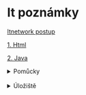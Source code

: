 # It poznámky

[Itnetwork postup](https://www.itnetwork.cz/postup)

[1. Html](https://github.com/bedjan/itpoznamky/blob/main/html.md)

[2. Java](https://github.com/bedjan/itpoznamky/blob/main/java.md)


<details close>
<summary>Pomůcky</summary>
</br>
<a href="https://fastshare.cz](https://urltomarkdown.com/"  target="_blank">Html to markdown</a>&nbsp;&nbsp;<br />

</details>

</br>

<details close>
<summary>Úložiště</summary>
</br>
<a href="https://fastshare.cz"  target="_blank">Fastshare</a>&nbsp;&nbsp;<br />
<a href="https://datoid.cz"  target="_blank">Datoid</a>&nbsp;&nbsp;<br />
<a href="https://prehrajto.cz"  target="_blank">Prehrajto</a>&nbsp;&nbsp;<br />
<a href="https://zalohuj.si"  target="_blank">Zalohuj.si</a>&nbsp;&nbsp;<br />
<a href="https://sdilej.cz"  target="_blank">Sdílej</a>&nbsp;&nbsp;<br />
<a href="https://edisk.cz"  target="_blank">Edisk</a>&nbsp;&nbsp;<br />
<a href="https://kukaj.to"  target="_blank">Kukaj</a>&nbsp;&nbsp;<br />
<a href="https://webshare.cz/"  target="_blank">Webshare</a>&nbsp;&nbsp;<br />
<a href="https://dafilms.cz"  target="_blank">Dafilms</a>&nbsp;&nbsp;<br />
<a href="https://dfiles.eu/"  target="_blank">Dfiles.eu</a>&nbsp;&nbsp;<br />
<a href="https://multcloud.com"  target="_blank">Multcloud.com</a>&nbsp;&nbsp;<br />
<a href="https://dropbox.com"  target="_blank">Dropbox</a>&nbsp;&nbsp;<br />
<a href="https://idrive.com"  target="_blank">Idrive</a>&nbsp;&nbsp;<br />
<a href="https://onecloud.com"  target="_blank">Onecloud</a>&nbsp;&nbsp;<br />

</details>
